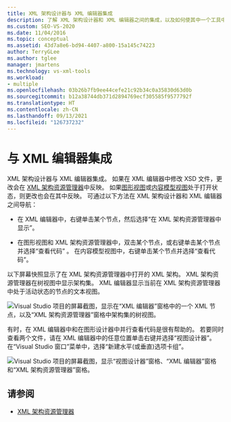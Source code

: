 ```yaml
---
title: XML 架构设计器与 XML 编辑器集成
description: 了解 XML 架构设计器和 XML 编辑器之间的集成，以及如何使其中一个工具中进行的更改在另一个工具中反映。
ms.custom: SEO-VS-2020
ms.date: 11/04/2016
ms.topic: conceptual
ms.assetid: 43d7a8e6-bd94-4407-a800-15a145c74223
author: TerryGLee
ms.author: tglee
manager: jmartens
ms.technology: vs-xml-tools
ms.workload:
- multiple
ms.openlocfilehash: 03b26b7fb9ee44cefe21c92b34c0a35830d63d0b
ms.sourcegitcommit: b12a38744db371d2894769ecf305585f9577792f
ms.translationtype: HT
ms.contentlocale: zh-CN
ms.lasthandoff: 09/13/2021
ms.locfileid: "126737232"
---
```

# <a name="integration-with-xml-editor"></a>与 XML 编辑器集成

XML 架构设计器与 XML 编辑器集成。 如果在 XML 编辑器中修改 XSD 文件，更改会在 [XML 架构资源管理器](../xml-tools/xml-schema-explorer.md)中反映。 如果[图形视图](../xml-tools/graph-view.md)或[内容模型视图](../xml-tools/content-model-view.md)处于打开状态，则更改也会在其中反映。 可通过以下方法在 XML 架构设计器和 XML 编辑器之间导航：

- 在 XML 编辑器中，右键单击某个节点，然后选择“在 XML 架构资源管理器中显示”。

- 在图形视图和 XML 架构资源管理器中，双击某个节点，或右键单击某个节点并选择“查看代码” 。 在内容模型视图中，右键单击某个节点并选择“查看代码”。

以下屏幕快照显示了在 XML 架构资源管理器中打开的 XML 架构。 XML 架构资源管理器在树视图中显示架构集。 XML 编辑器显示当前在 XML 架构资源管理器中处于活动状态的节点的文本视图。

![Visual Studio 项目的屏幕截图，显示在“XML 编辑器”窗格中的一个 XML 节点，以及“XML 架构资源管理器”窗格中架构集的树视图。](../xml-tools/media/xsddesignerwithxmleditor.gif)

有时，在 XML 编辑器中和在图形设计器中并行查看代码是很有帮助的。 若要同时查看两个文件，请在 XML 编辑器中的任意位置单击右键并选择“视图设计器”。 在“Visual Studio 窗口”菜单中，选择“新建水平(或垂直)选项卡组”。

![Visual Studio 项目的屏幕截图，显示“视图设计器”窗格、“XML 编辑器”窗格和“XML 架构资源管理器”窗格。](../xml-tools/media/xsddesignerwithxmleditorandcmv.gif)

## <a name="see-also"></a>请参阅

- [XML 架构资源管理器](../xml-tools/xml-schema-explorer.md)

